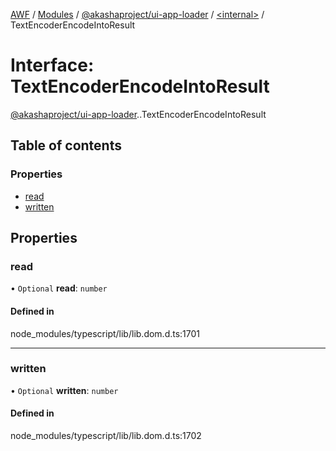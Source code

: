 [AWF](../README.md) / [Modules](../modules.md) / [@akashaproject/ui-app-loader](../modules/akashaproject_ui_app_loader.md) / [<internal\>](../modules/akashaproject_ui_app_loader._internal_.md) / TextEncoderEncodeIntoResult

# Interface: TextEncoderEncodeIntoResult

[@akashaproject/ui-app-loader](../modules/akashaproject_ui_app_loader.md).[<internal>](../modules/akashaproject_ui_app_loader._internal_.md).TextEncoderEncodeIntoResult

## Table of contents

### Properties

- [read](akashaproject_ui_app_loader._internal_.TextEncoderEncodeIntoResult.md#read)
- [written](akashaproject_ui_app_loader._internal_.TextEncoderEncodeIntoResult.md#written)

## Properties

### read

• `Optional` **read**: `number`

#### Defined in

node_modules/typescript/lib/lib.dom.d.ts:1701

___

### written

• `Optional` **written**: `number`

#### Defined in

node_modules/typescript/lib/lib.dom.d.ts:1702

